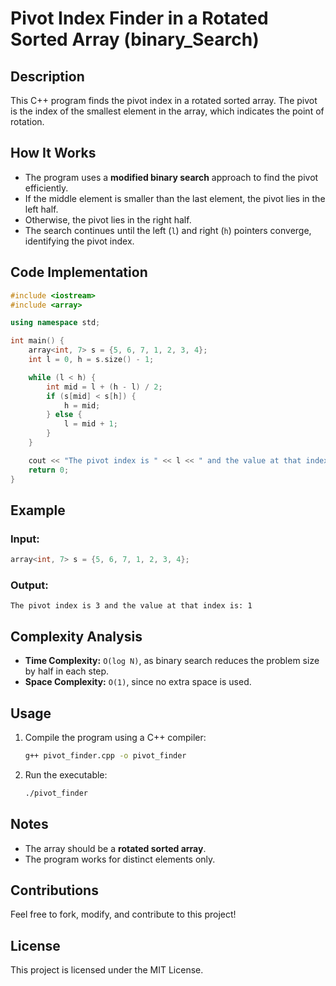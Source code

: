 # Pivot Index Finder in a Rotated Sorted Array (binary_Search)

## Description
This C++ program finds the pivot index in a rotated sorted array. The pivot is the index of the smallest element in the array, which indicates the point of rotation.

## How It Works
- The program uses a **modified binary search** approach to find the pivot efficiently.
- If the middle element is smaller than the last element, the pivot lies in the left half.
- Otherwise, the pivot lies in the right half.
- The search continues until the left (`l`) and right (`h`) pointers converge, identifying the pivot index.

## Code Implementation
```cpp
#include <iostream>
#include <array>

using namespace std;

int main() {
    array<int, 7> s = {5, 6, 7, 1, 2, 3, 4};
    int l = 0, h = s.size() - 1;

    while (l < h) {
        int mid = l + (h - l) / 2;
        if (s[mid] < s[h]) {
            h = mid;
        } else {
            l = mid + 1;
        }
    }

    cout << "The pivot index is " << l << " and the value at that index is: " << s[l];
    return 0;
}
```

## Example
### Input:
```cpp
array<int, 7> s = {5, 6, 7, 1, 2, 3, 4};
```
### Output:
```
The pivot index is 3 and the value at that index is: 1
```

## Complexity Analysis
- **Time Complexity:** `O(log N)`, as binary search reduces the problem size by half in each step.
- **Space Complexity:** `O(1)`, since no extra space is used.

## Usage
1. Compile the program using a C++ compiler:
   ```sh
   g++ pivot_finder.cpp -o pivot_finder
   ```
2. Run the executable:
   ```sh
   ./pivot_finder
   ```

## Notes
- The array should be a **rotated sorted array**.
- The program works for distinct elements only.

## Contributions
Feel free to fork, modify, and contribute to this project!

## License
This project is licensed under the MIT License.

